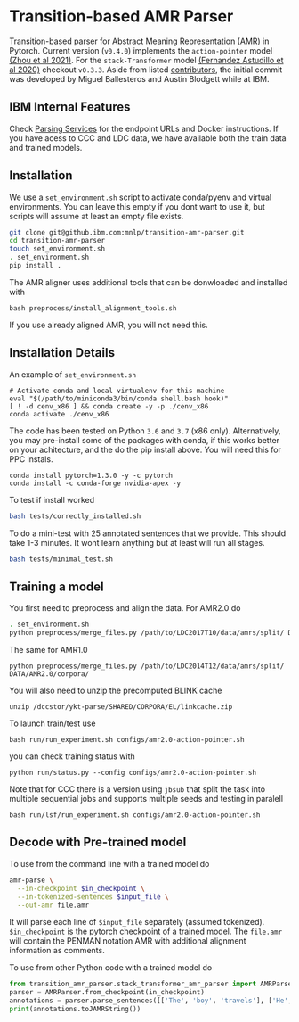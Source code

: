 Transition-based AMR Parser
============================

Transition-based parser for Abstract Meaning Representation (AMR) in Pytorch. Current version (`v0.4.0`) implements the `action-pointer` model [(Zhou et al 2021)](https://openreview.net/forum?id=X9KK-SCmKWn). For the `stack-Transformer` model [(Fernandez Astudillo et al 2020)](https://arxiv.org/abs/2010.10669) checkout `v0.3.3`. Aside from listed [contributors](https://github.com/IBM/transition-amr-parser/graphs/contributors), the initial commit was developed by Miguel Ballesteros and Austin Blodgett while at IBM.

## IBM Internal Features

Check [Parsing Services](https://github.ibm.com/mnlp/transition-amr-parser/wiki/Parsing-Services) for the endpoint URLs and Docker instructions. If you have acess to CCC and LDC data, we have available both the train data and trained models.

## Installation

We use a `set_environment.sh` script to activate conda/pyenv and virtual
environments. You can leave this empty if you dont want to use it, but scripts
will assume at least an empty file exists.
```bash
git clone git@github.ibm.com:mnlp/transition-amr-parser.git
cd transition-amr-parser
touch set_environment.sh
. set_environment.sh
pip install .
```

The AMR aligner uses additional tools that can be donwloaded and installed with

```
bash preprocess/install_alignment_tools.sh
```

If you use already aligned AMR, you will not need this.

## Installation Details

An example of `set_environment.sh`
```
# Activate conda and local virtualenv for this machine
eval "$(/path/to/miniconda3/bin/conda shell.bash hook)"
[ ! -d cenv_x86 ] && conda create -y -p ./cenv_x86
conda activate ./cenv_x86
```

The code has been tested on Python `3.6` and `3.7` (x86 only). Alternatively,
you may pre-install some of the packages with conda, if this works better on
your achitecture, and the do the pip install above. You will need this for PPC
instals.
```
conda install pytorch=1.3.0 -y -c pytorch
conda install -c conda-forge nvidia-apex -y
```

To test if install worked
```bash
bash tests/correctly_installed.sh
```
To do a mini-test with 25 annotated sentences that we provide. This should take 1-3 minutes. It wont learn anything but at least will run all stages.
```bash
bash tests/minimal_test.sh
```

## Training a model

You first need to preprocess and align the data. For AMR2.0 do

```bash
. set_environment.sh
python preprocess/merge_files.py /path/to/LDC2017T10/data/amrs/split/ DATA/AMR2.0/corpora/
```

The same for AMR1.0

```
python preprocess/merge_files.py /path/to/LDC2014T12/data/amrs/split/ DATA/AMR2.0/corpora/
```

You will also need to unzip the precomputed BLINK cache

```
unzip /dccstor/ykt-parse/SHARED/CORPORA/EL/linkcache.zip
```

To launch train/test use

```
bash run/run_experiment.sh configs/amr2.0-action-pointer.sh
```

you can check training status with

```
python run/status.py --config configs/amr2.0-action-pointer.sh
```

Note that for CCC there is a version using `jbsub` that split the task into
multiple sequential jobs and supports multiple seeds and testing in paralell

```
bash run/lsf/run_experiment.sh configs/amr2.0-action-pointer.sh
``` 

## Decode with Pre-trained model

To use from the command line with a trained model do

```bash
amr-parse \
  --in-checkpoint $in_checkpoint \
  --in-tokenized-sentences $input_file \
  --out-amr file.amr
```

It will parse each line of `$input_file` separately (assumed tokenized).
`$in_checkpoint` is the pytorch checkpoint of a trained model. The `file.amr`
will contain the PENMAN notation AMR with additional alignment information as
comments.

To use from other Python code with a trained model do

```python
from transition_amr_parser.stack_transformer_amr_parser import AMRParser
parser = AMRParser.from_checkpoint(in_checkpoint)
annotations = parser.parse_sentences([['The', 'boy', 'travels'], ['He', 'visits', 'places']])
print(annotations.toJAMRString())
```
